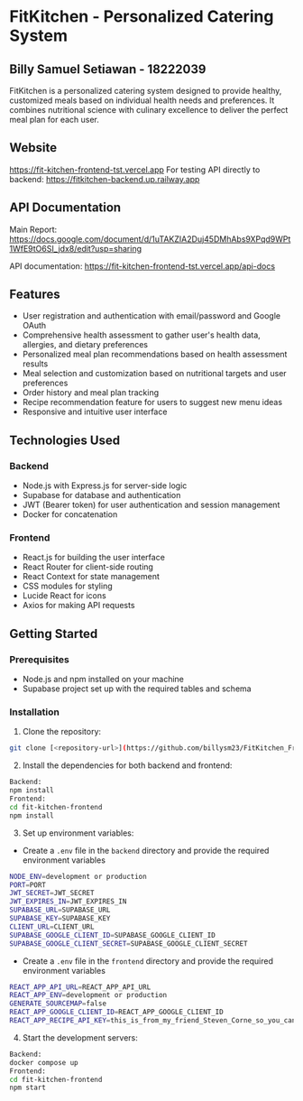 # FitKitchen - Personalized Catering System
## Billy Samuel Setiawan - 18222039

FitKitchen is a personalized catering system designed to provide healthy, customized meals based on individual health needs and preferences. It combines nutritional science with culinary excellence to deliver the perfect meal plan for each user.

## Website
https://fit-kitchen-frontend-tst.vercel.app
For testing API directly to backend: https://fitkitchen-backend.up.railway.app

## API Documentation
Main Report: https://docs.google.com/document/d/1uTAKZIA2Duj45DMhAbs9XPqd9WPt1WfE9tO6SI_jdx8/edit?usp=sharing

API documentation: https://fit-kitchen-frontend-tst.vercel.app/api-docs

## Features

- User registration and authentication with email/password and Google OAuth
- Comprehensive health assessment to gather user's health data, allergies, and dietary preferences
- Personalized meal plan recommendations based on health assessment results
- Meal selection and customization based on nutritional targets and user preferences
- Order history and meal plan tracking
- Recipe recommendation feature for users to suggest new menu ideas
- Responsive and intuitive user interface

## Technologies Used

### Backend
- Node.js with Express.js for server-side logic
- Supabase for database and authentication
- JWT (Bearer token) for user authentication and session management
- Docker for concatenation

### Frontend
- React.js for building the user interface
- React Router for client-side routing
- React Context for state management
- CSS modules for styling
- Lucide React for icons
- Axios for making API requests

## Getting Started

### Prerequisites
- Node.js and npm installed on your machine
- Supabase project set up with the required tables and schema

### Installation
1. Clone the repository:
```bash
git clone [<repository-url>](https://github.com/billysm23/FitKitchen_FrontendTST)(https://github.com/billysm23/FitKitchen_BackendTST)
```
2. Install the dependencies for both backend and frontend:
```bash
Backend:
npm install
Frontend:
cd fit-kitchen-frontend
npm install
```
3. Set up environment variables:
- Create a `.env` file in the `backend` directory and provide the required environment variables
```bash
NODE_ENV=development or production
PORT=PORT
JWT_SECRET=JWT_SECRET
JWT_EXPIRES_IN=JWT_EXPIRES_IN
SUPABASE_URL=SUPABASE_URL
SUPABASE_KEY=SUPABASE_KEY
CLIENT_URL=CLIENT_URL
SUPABASE_GOOGLE_CLIENT_ID=SUPABASE_GOOGLE_CLIENT_ID
SUPABASE_GOOGLE_CLIENT_SECRET=SUPABASE_GOOGLE_CLIENT_SECRET
```
- Create a `.env` file in the `frontend` directory and provide the required environment variables
```bash
REACT_APP_API_URL=REACT_APP_API_URL
REACT_APP_ENV=development or production
GENERATE_SOURCEMAP=false
REACT_APP_GOOGLE_CLIENT_ID=REACT_APP_GOOGLE_CLIENT_ID
REACT_APP_RECIPE_API_KEY=this_is_from_my_friend_Steven_Corne_so_you_can_ask_him
```

4. Start the development servers:
```bash
Backend:
docker compose up
Frontend:
cd fit-kitchen-frontend
npm start
```
